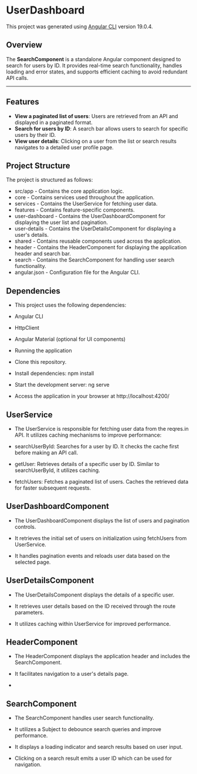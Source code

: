 # UserDashboard

This project was generated using [Angular CLI](https://github.com/angular/angular-cli) version 19.0.4.

## Overview
The **SearchComponent** is a standalone Angular component designed to search for users by ID. It provides real-time search functionality, handles loading and error states, and supports efficient caching to avoid redundant API calls.

---

## Features
- **View a paginated list of users**: Users are retrieved from an API and displayed in a paginated format.
- **Search for users by ID**: A search bar allows users to search for specific users by their ID.
- **View user details**: Clicking on a user from the list or search results navigates to a detailed user profile page.

## Project Structure
The project is structured as follows:
- src/app - Contains the core application logic.
- core - Contains services used throughout the application.
- services - Contains the UserService for fetching user data.
- features - Contains feature-specific components.
- user-dashboard - Contains the UserDashboardComponent for displaying the user list and pagination.
- user-details - Contains the UserDetailsComponent for displaying a user's details.
- shared - Contains reusable components used across the application.
- header - Contains the HeaderComponent for displaying the application header and search bar.
- search - Contains the SearchComponent for handling user search functionality.
- angular.json - Configuration file for the Angular CLI.

## Dependencies
- This project uses the following dependencies:

- Angular CLI
- HttpClient
- Angular Material (optional for UI components)
- Running the application
- Clone this repository.
- Install dependencies: npm install
- Start the development server: ng serve
- Access the application in your browser at http://localhost:4200/

## UserService
- The UserService is responsible for fetching user data from the reqres.in API. It utilizes caching mechanisms to improve performance:

- searchUserById: Searches for a user by ID. It checks the cache first before making an API call.
- getUser: Retrieves details of a specific user by ID. Similar to searchUserById, it utilizes caching.
- fetchUsers: Fetches a paginated list of users. Caches the retrieved data for faster subsequent requests.

## UserDashboardComponent
- The UserDashboardComponent displays the list of users and pagination controls.

- It retrieves the initial set of users on initialization using fetchUsers from UserService.
- It handles pagination events and reloads user data based on the selected page.

## UserDetailsComponent
- The UserDetailsComponent displays the details of a specific user.

- It retrieves user details based on the ID received through the route parameters.
- It utilizes caching within UserService for improved performance.

## HeaderComponent
- The HeaderComponent displays the application header and includes the SearchComponent.

- It facilitates navigation to a user's details page.
- 
## SearchComponent
- The SearchComponent handles user search functionality.

- It utilizes a Subject to debounce search queries and improve performance.
- It displays a loading indicator and search results based on user input.
- Clicking on a search result emits a user ID which can be used for navigation.

